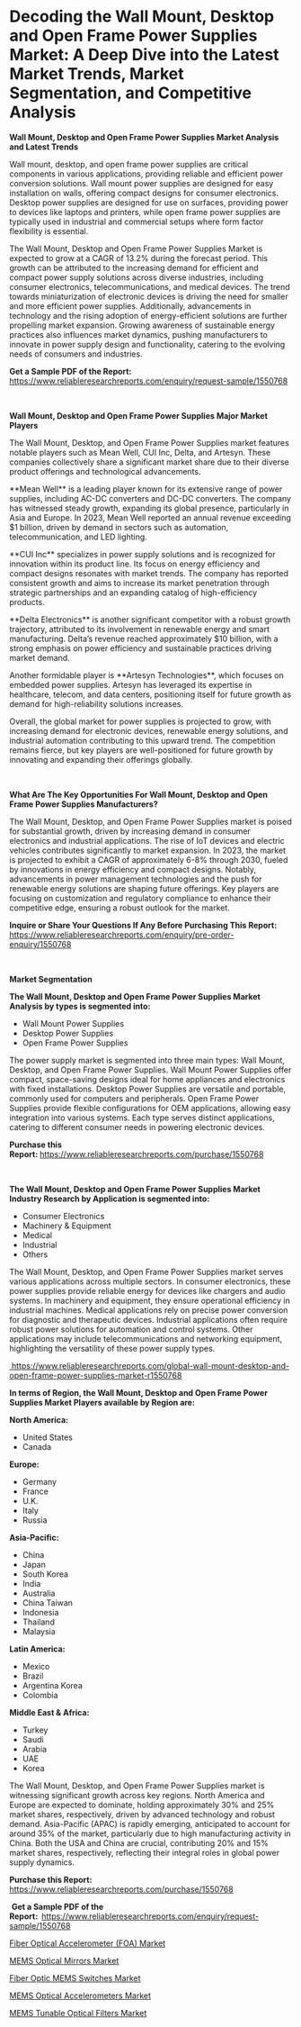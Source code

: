 <p><h1>Decoding the Wall Mount, Desktop and Open Frame Power Supplies Market: A Deep Dive into the Latest Market Trends, Market Segmentation, and Competitive Analysis</h1></p><p><strong>Wall Mount, Desktop and Open Frame Power Supplies Market Analysis and Latest Trends</strong></p>
<p><p>Wall mount, desktop, and open frame power supplies are critical components in various applications, providing reliable and efficient power conversion solutions. Wall mount power supplies are designed for easy installation on walls, offering compact designs for consumer electronics. Desktop power supplies are designed for use on surfaces, providing power to devices like laptops and printers, while open frame power supplies are typically used in industrial and commercial setups where form factor flexibility is essential.</p><p>The Wall Mount, Desktop and Open Frame Power Supplies Market is expected to grow at a CAGR of 13.2% during the forecast period. This growth can be attributed to the increasing demand for efficient and compact power supply solutions across diverse industries, including consumer electronics, telecommunications, and medical devices. The trend towards miniaturization of electronic devices is driving the need for smaller and more efficient power supplies. Additionally, advancements in technology and the rising adoption of energy-efficient solutions are further propelling market expansion. Growing awareness of sustainable energy practices also influences market dynamics, pushing manufacturers to innovate in power supply design and functionality, catering to the evolving needs of consumers and industries.</p></p>
<p><strong>Get a Sample PDF of the Report:&nbsp;</strong> <a href="https://www.reliableresearchreports.com/enquiry/request-sample/1550768?utm_campaign=115&utm_medium=2&utm_source=Github&utm_content=ia&utm_term=12022025&utm_id=wall-mount-desktop-and-open-frame-power-supplies">https://www.reliableresearchreports.com/enquiry/request-sample/1550768</a></p>
<p>&nbsp;</p>
<p><strong>Wall Mount, Desktop and Open Frame Power Supplies Major Market Players</strong></p>
<p><p>The Wall Mount, Desktop, and Open Frame Power Supplies market features notable players such as Mean Well, CUI Inc, Delta, and Artesyn. These companies collectively share a significant market share due to their diverse product offerings and technological advancements.</p><p>**Mean Well** is a leading player known for its extensive range of power supplies, including AC-DC converters and DC-DC converters. The company has witnessed steady growth, expanding its global presence, particularly in Asia and Europe. In 2023, Mean Well reported an annual revenue exceeding $1 billion, driven by demand in sectors such as automation, telecommunication, and LED lighting.</p><p>**CUI Inc** specializes in power supply solutions and is recognized for innovation within its product line. Its focus on energy efficiency and compact designs resonates with market trends. The company has reported consistent growth and aims to increase its market penetration through strategic partnerships and an expanding catalog of high-efficiency products.</p><p>**Delta Electronics** is another significant competitor with a robust growth trajectory, attributed to its involvement in renewable energy and smart manufacturing. Delta’s revenue reached approximately $10 billion, with a strong emphasis on power efficiency and sustainable practices driving market demand.</p><p>Another formidable player is **Artesyn Technologies**, which focuses on embedded power supplies. Artesyn has leveraged its expertise in healthcare, telecom, and data centers, positioning itself for future growth as demand for high-reliability solutions increases.</p><p>Overall, the global market for power supplies is projected to grow, with increasing demand for electronic devices, renewable energy solutions, and industrial automation contributing to this upward trend. The competition remains fierce, but key players are well-positioned for future growth by innovating and expanding their offerings globally.</p></p>
<p>&nbsp;</p>
<p><strong>What Are The Key Opportunities For Wall Mount, Desktop and Open Frame Power Supplies Manufacturers?</strong></p>
<p><p>The Wall Mount, Desktop, and Open Frame Power Supplies market is poised for substantial growth, driven by increasing demand in consumer electronics and industrial applications. The rise of IoT devices and electric vehicles contributes significantly to market expansion. In 2023, the market is projected to exhibit a CAGR of approximately 6-8% through 2030, fueled by innovations in energy efficiency and compact designs. Notably, advancements in power management technologies and the push for renewable energy solutions are shaping future offerings. Key players are focusing on customization and regulatory compliance to enhance their competitive edge, ensuring a robust outlook for the market.</p></p>
<p><strong>Inquire or Share Your Questions If Any Before Purchasing This Report:</strong> <a href="https://www.reliableresearchreports.com/enquiry/pre-order-enquiry/1550768?utm_campaign=115&utm_medium=2&utm_source=Github&utm_content=ia&utm_term=12022025&utm_id=wall-mount-desktop-and-open-frame-power-supplies">https://www.reliableresearchreports.com/enquiry/pre-order-enquiry/1550768</a></p>
<p>&nbsp;</p>
<p><strong>Market Segmentation</strong></p>
<p><strong>The Wall Mount, Desktop and Open Frame Power Supplies Market Analysis by types is segmented into:</strong></p>
<p><ul><li>Wall Mount Power Supplies</li><li>Desktop Power Supplies</li><li>Open Frame Power Supplies</li></ul></p>
<p><p>The power supply market is segmented into three main types: Wall Mount, Desktop, and Open Frame Power Supplies. Wall Mount Power Supplies offer compact, space-saving designs ideal for home appliances and electronics with fixed installations. Desktop Power Supplies are versatile and portable, commonly used for computers and peripherals. Open Frame Power Supplies provide flexible configurations for OEM applications, allowing easy integration into various systems. Each type serves distinct applications, catering to different consumer needs in powering electronic devices.</p></p>
<p><strong>Purchase this Report:&nbsp;</strong><a href="https://www.reliableresearchreports.com/purchase/1550768?utm_campaign=115&utm_medium=2&utm_source=Github&utm_content=ia&utm_term=12022025&utm_id=wall-mount-desktop-and-open-frame-power-supplies">https://www.reliableresearchreports.com/purchase/1550768</a></p>
<p>&nbsp;</p>
<p><strong>The Wall Mount, Desktop and Open Frame Power Supplies Market Industry Research by Application is segmented into:</strong></p>
<p><ul><li>Consumer Electronics</li><li>Machinery & Equipment</li><li>Medical</li><li>Industrial</li><li>Others</li></ul></p>
<p><p>The Wall Mount, Desktop, and Open Frame Power Supplies market serves various applications across multiple sectors. In consumer electronics, these power supplies provide reliable energy for devices like chargers and audio systems. In machinery and equipment, they ensure operational efficiency in industrial machines. Medical applications rely on precise power conversion for diagnostic and therapeutic devices. Industrial applications often require robust power solutions for automation and control systems. Other applications may include telecommunications and networking equipment, highlighting the versatility of these power supply types.</p></p>
<p><a href="https://www.reliableresearchreports.com/global-wall-mount-desktop-and-open-frame-power-supplies-market-r1550768?utm_campaign=115&utm_medium=2&utm_source=Github&utm_content=ia&utm_term=12022025&utm_id=wall-mount-desktop-and-open-frame-power-supplies">&nbsp;https://www.reliableresearchreports.com/global-wall-mount-desktop-and-open-frame-power-supplies-market-r1550768</a></p>
<p><strong>In terms of Region, the Wall Mount, Desktop and Open Frame Power Supplies Market Players available by Region are:</strong></p>
<p>
    <p> <strong> North America: </strong>
        <ul>
            <li>United States</li>
            <li>Canada</li>
        </ul>
        </p> 
    <p> <strong> Europe: </strong>
        <ul>
            <li>Germany</li>
            <li>France</li>
            <li>U.K.</li>
            <li>Italy</li>
            <li>Russia</li>
        </ul>
        </p> 
    <p> <strong> Asia-Pacific: </strong>
        <ul>
            <li>China</li>
            <li>Japan</li>
            <li>South Korea</li>
            <li>India</li>
            <li>Australia</li>
            <li>China Taiwan</li>
            <li>Indonesia</li>
            <li>Thailand</li>
            <li>Malaysia</li>
        </ul>
        </p> 
    <p> <strong> Latin America: </strong>
        <ul>
            <li>Mexico</li>
            <li>Brazil</li>
            <li>Argentina Korea</li>
            <li>Colombia</li>
        </ul>
        </p> 
    <p> <strong> Middle East & Africa: </strong>
        <ul>
            <li>Turkey</li>
            <li>Saudi</li>
            <li>Arabia</li>
            <li>UAE</li>
            <li>Korea</li>
        </ul>
    </p>
    </p>
<p><p>The Wall Mount, Desktop, and Open Frame Power Supplies market is witnessing significant growth across key regions. North America and Europe are expected to dominate, holding approximately 30% and 25% market shares, respectively, driven by advanced technology and robust demand. Asia-Pacific (APAC) is rapidly emerging, anticipated to account for around 35% of the market, particularly due to high manufacturing activity in China. Both the USA and China are crucial, contributing 20% and 15% market shares, respectively, reflecting their integral roles in global power supply dynamics.</p></p>
<p><strong>Purchase this Report: </strong><a href="https://www.reliableresearchreports.com/purchase/1550768?utm_campaign=115&utm_medium=2&utm_source=Github&utm_content=ia&utm_term=12022025&utm_id=wall-mount-desktop-and-open-frame-power-supplies">https://www.reliableresearchreports.com/purchase/1550768</a></p>
<p>&nbsp;<strong>Get a Sample PDF of the Report:&nbsp;&nbsp;</strong><a href="https://www.reliableresearchreports.com/enquiry/request-sample/1550768?utm_campaign=115&utm_medium=2&utm_source=Github&utm_content=ia&utm_term=12022025&utm_id=wall-mount-desktop-and-open-frame-power-supplies">https://www.reliableresearchreports.com/enquiry/request-sample/1550768</a></p>
<p><strong></strong></p>
<p><p><a href="https://github.com/zupankocka/Market-Research-Report-List-1/blob/main/fiber-optical-accelerometer-foa-market.md?utm_campaign=115&utm_medium=2&utm_source=Github&utm_content=ia&utm_term=12022025&utm_id=wall-mount-desktop-and-open-frame-power-supplies">Fiber Optical Accelerometer (FOA) Market</a></p><p><a href="https://github.com/bogganbillie6969/Market-Research-Report-List-1/blob/main/mems-optical-mirrors-market.md?utm_campaign=115&utm_medium=2&utm_source=Github&utm_content=ia&utm_term=12022025&utm_id=wall-mount-desktop-and-open-frame-power-supplies">MEMS Optical Mirrors Market</a></p><p><a href="https://github.com/boisetwa16/Market-Research-Report-List-1/blob/main/fiber-optic-mems-switches-market.md?utm_campaign=115&utm_medium=2&utm_source=Github&utm_content=ia&utm_term=12022025&utm_id=wall-mount-desktop-and-open-frame-power-supplies">Fiber Optic MEMS Switches Market</a></p><p><a href="https://github.com/vioarapoyil/Market-Research-Report-List-1/blob/main/mems-optical-accelerometers-market.md?utm_campaign=115&utm_medium=2&utm_source=Github&utm_content=ia&utm_term=12022025&utm_id=wall-mount-desktop-and-open-frame-power-supplies">MEMS Optical Accelerometers Market</a></p><p><a href="https://github.com/crooneinis80/Market-Research-Report-List-1/blob/main/mems-tunable-optical-filters-market.md?utm_campaign=115&utm_medium=2&utm_source=Github&utm_content=ia&utm_term=12022025&utm_id=wall-mount-desktop-and-open-frame-power-supplies">MEMS Tunable Optical Filters Market</a></p></p>